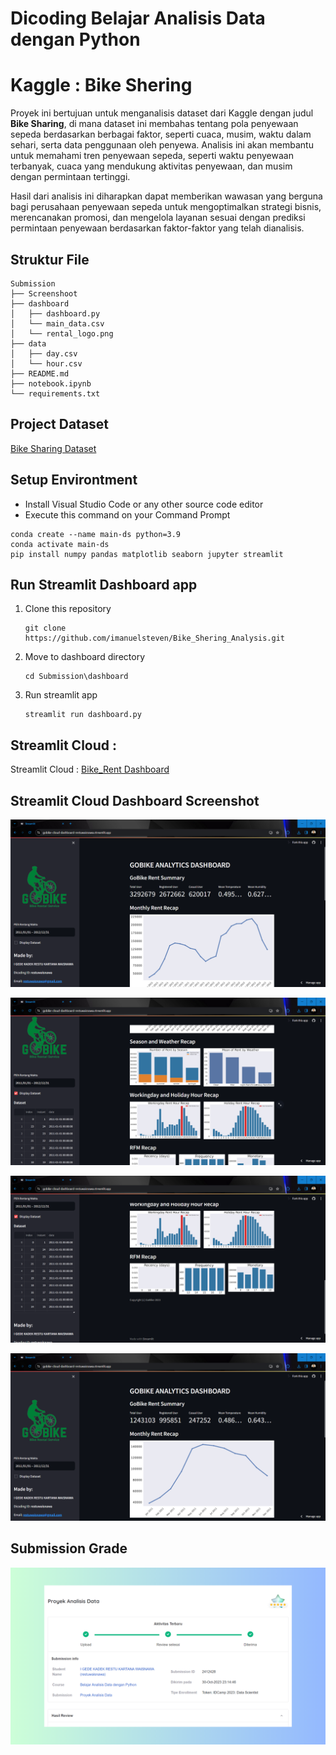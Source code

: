 
# Dicoding Belajar Analisis Data dengan Python 
# Kaggle : Bike Shering

Proyek ini bertujuan untuk menganalisis dataset dari Kaggle dengan judul **Bike Sharing**, di mana dataset ini membahas tentang pola penyewaan sepeda berdasarkan berbagai faktor, seperti cuaca, musim, waktu dalam sehari, serta data penggunaan oleh penyewa. Analisis ini akan membantu untuk memahami tren penyewaan sepeda, seperti waktu penyewaan terbanyak, cuaca yang mendukung aktivitas penyewaan, dan musim dengan permintaan tertinggi.

Hasil dari analisis ini diharapkan dapat memberikan wawasan yang berguna bagi perusahaan penyewaan sepeda untuk mengoptimalkan strategi bisnis, merencanakan promosi, dan mengelola layanan sesuai dengan prediksi permintaan penyewaan berdasarkan faktor-faktor yang telah dianalisis.


## Struktur File
```
Submission
├── Screenshoot
├── dashboard
│   ├── dashboard.py
│   └── main_data.csv
│   └── rental_logo.png
├── data
│   ├── day.csv
│   └── hour.csv
├── README.md
├── notebook.ipynb
└── requirements.txt
```

## Project Dataset
[Bike Sharing Dataset](https://www.kaggle.com/datasets/lakshmi25npathi/bike-sharing-dataset)

## Setup Environtment
- Install Visual Studio Code or any other source code editor
- Execute this command on your Command Prompt
```
conda create --name main-ds python=3.9
conda activate main-ds
pip install numpy pandas matplotlib seaborn jupyter streamlit
```
## Run Streamlit Dashboard app
1. Clone this repository
   ```
   git clone https://github.com/imanuelsteven/Bike_Shering_Analysis.git
   ```

2. Move to dashboard directory
   ```
   cd Submission\dashboard
   ```
3. Run streamlit app
   ```
   streamlit run dashboard.py
   ```
## Streamlit Cloud :
Streamlit Cloud : [Bike_Rent Dashboard](https://bikesheringsteven.streamlit.app/)

## Streamlit Cloud Dashboard Screenshot
![alt text](https://github.com/restuwaisnawa/Dicoding-Data-Analyst-Project---Bike-Sharing/blob/main/cloud%20dashboard%20screenshots/cloud_dashboard_screenshot_1.png)

![alt text](https://github.com/restuwaisnawa/Dicoding-Data-Analyst-Project---Bike-Sharing/blob/main/cloud%20dashboard%20screenshots/cloud_dashboard_screenshot_2.png)

![alt text](https://github.com/restuwaisnawa/Dicoding-Data-Analyst-Project---Bike-Sharing/blob/main/cloud%20dashboard%20screenshots/cloud_dashboard_screenshot_3.png)

![alt text](https://github.com/restuwaisnawa/Dicoding-Data-Analyst-Project---Bike-Sharing/blob/main/cloud%20dashboard%20screenshots/cloud_dashboard_screenshot_4.png)

## Submission Grade
![alt text](https://github.com/restuwaisnawa/Dicoding-Data-Analyst-Project---Bike-Sharing/blob/main/cloud%20dashboard%20screenshots/submission%20grade.png)

